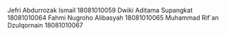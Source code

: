 Jefri Abdurrozak Ismail 18081010059
Dwiki Aditama Supangkat 18081010064
Fahmi Nugroho Alibasyah 18081010065
Muhammad Rif`an Dzulqornain 18081010067
